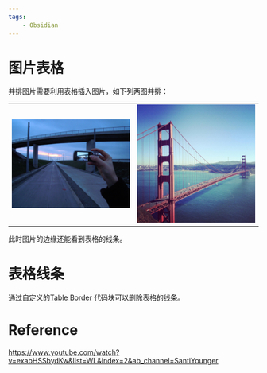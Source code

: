 ```yaml
---
tags:
    - Obsidian
---
```



# 图片表格

并排图片需要利用表格插入图片，如下列两图并排：

|                                                                  |                                                                  |
| ---------------------------------------------------------------- | ---------------------------------------------------------------- |
| ![](assets/Obsidian-Image%20Gallery/image-20211207081702498.png) | ![](assets/Obsidian-Image%20Gallery/image-20211207081721770.png) |


此时图片的边缘还能看到表格的线条。

# 表格线条

通过自定义的[Table Border](Obsidian-CSS%20Snippets.md#Table%20Border) 代码块可以删除表格的线条。


# Reference

https://www.youtube.com/watch?v=exabHSSbydKw&list=WL&index=2&ab_channel=SantiYounger

